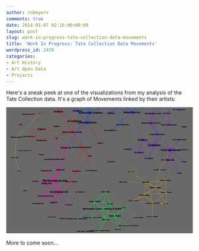 ```yaml
---
author: robmyers
comments: true
date: 2014-01-07 02:16:06+00:00
layout: post
slug: work-in-progress-tate-collection-data-movements
title: 'Work In Progress: Tate Collection Data Movements'
wordpress_id: 2478
categories:
- Art History
- Art Open Data
- Projects
---
```


Here's a sneak peek at one of the visualizations from my analysis of the Tate Collection data. It's a graph of Movements linked by their artists:

![tate-movements-sna-preview](/assets/2014/01/tate-movements-sna-preview.png)

More to come soon...
